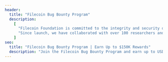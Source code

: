 ```yaml
---
header:
  title: "Filecoin Bug Bounty Program"
  description:
    [
      "Filecoin Foundation is committed to the integrity and security of the Filecoin network. The Bug Bounty program rewards security researchers who help protect and strengthen the Filecoin protocol. Earn up to $150,000 (paid in USD and USDC) for reporting a qualifying critical vulnerability.",
      "Since launch, we have collaborated with over 100 researchers and awarded more than $600,000 in bounties –– highlighting the vital role of community contributors in enhancing Filecoin’s resilience.",
    ]
seo:
  title: "Filecoin Bug Bounty Program | Earn Up to $150K Rewards"
  description: "Join the Filecoin Bug Bounty Program and earn up to USD $150K for reporting critical vulnerabilities. Collaborate with 100+ researchers to secure the Filecoin network."
---
```


